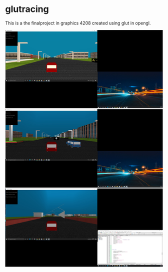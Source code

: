 # glutracing

This is a
the finalproject in graphics 4208 created using glut in opengl. 




![alt text](https://github.com/zunayed76/glutracing/blob/master/snipshots/1607076_car_1.JPG)
![alt text](https://github.com/zunayed76/glutracing/blob/master/snipshots/1607076_car_2.JPG)
![alt text](https://github.com/zunayed76/glutracing/blob/master/snipshots/1607076_car_3.JPG)


